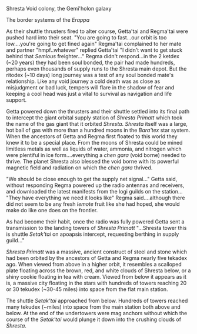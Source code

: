Shresta Void colony, the Gemi'holon galaxy

The border systems of the _Erappa_

As their shuttle thrusters fired to alter course, Getta'tai and Regma'tai were pushed hard into their seat. "You are going to fast...our orbit is too low....you're going to get fined again" Regma'tai complained to her mate and partner "hmpf..whatever" replied Getta'tai "I didn't want to get stuck behind that _Semlous_ freighter..." Regma didn't respond...in the 2 ketdex (~20 years) they had been soul bonded, the pair had made hundreds, perhaps even thousands of supply runs to the Shresta main depot. But the ritodex (~10 days) long journey was a test of any soul bonded mate's relationship. Like any void journey a cold death was as close as misjudgment or bad luck, tempers will flare in the shadow of fear and keeping a cool head was just a vital to survival as navigation and life support.

Getta powered down the thrusters and their shuttle settled into its final path to intercept the giant orbital supply station of _Shresta Primatt_ which took the name of the gas giant that it orbited _Shresta_. _Shresta_ itself was a large, hot ball of gas with more than a hundred moons in the _Bara'tex_ star system. When the ancestors of Getta and Regma first floated to this world they knew it to be a special place. From the moons of Shresta could be mined limitless metals as well as liquids of water, ammonia, and nitrogen which were plentiful in ice form....everything a _chen gara_ (void borne) needed to thrive. The planet Shresta also blessed the void borne with its powerful magnetic field and radiation on which the _chen gara_ thrived.

"We should be close enough to get the supply net signal..." Getta said, without responding Regma powered up the radio antennas and receivers, and downloaded the latest manifests from the logi guilds on the station... "They have everything we need it looks like" Regma said....although there did not seem to be any fresh _lemote_ fruit like she had hoped, she would make do like one does on the frontier.

As had become their habit, once the radio was fully powered Getta sent a transmission to the landing towers of _Shresta Primatt_ "...Shresta tower this is shuttle _Setak'tai_ on apoapsis intercept, requesting berthing in supply guild..."

_Shresta Primatt_ was a massive, ancient construct of steel and stone which had been orbited by the ancestors of Getta and Regma nearly five tekadex ago. When viewed from above in a higher orbit, it resembles a scalloped plate floating across the brown, red, and white clouds of Shresta below, or a shiny cookie floating in tea with cream. Viewed from below it appears as it is, a massive city floating in the stars with hundreds of towers reaching 20 or 30 tekudex (~30-45 miles) into space from the flat main station.

The shuttle _Setak'tai_ approached from below. Hundreds of towers reached many tekudex (~miles) into space from the main station both above and below. At the end of the undertowers were mag anchors without which the course of the _Setak'tai_ would plunge it down into the crushing clouds of _Shresta_.
